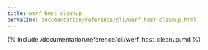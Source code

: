 ```yaml
---
title: werf host cleanup
permalink: documentation/reference/cli/werf_host_cleanup.html
---
```


{% include /documentation/reference/cli/werf_host_cleanup.md %}
